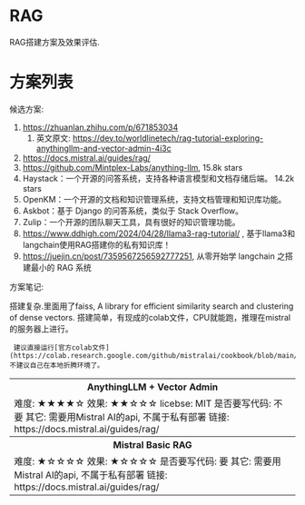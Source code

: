 # RAG
RAG搭建方案及效果评估.

# 方案列表

候选方案:
1. https://zhuanlan.zhihu.com/p/671853034
   1. 英文原文: https://dev.to/worldlinetech/rag-tutorial-exploring-anythingllm-and-vector-admin-4i3c 
2. https://docs.mistral.ai/guides/rag/ 
3. https://github.com/Mintplex-Labs/anything-llm, 15.8k stars
4. Haystack：一个开源的问答系统，支持各种语言模型和文档存储后端。 14.2k stars
5. OpenKM：一个开源的文档和知识管理系统，支持文档管理和知识库功能。
6. Askbot：基于 Django 的问答系统，类似于 Stack Overflow。 
7. Zulip：一个开源的团队聊天工具，具有很好的知识管理功能。
8. https://www.ddhigh.com/2024/04/28/llama3-rag-tutorial/ , 基于llama3和langchain使用RAG搭建你的私有知识库！
9. https://juejin.cn/post/7359567256592777251, 从零开始学 langchain 之搭建最小的 RAG 系统

方案笔记:

<table> 
  <tr>
    <th>AnythingLLM + Vector Admin</th>
  </tr>
  <tr>
     <td>
        难度: ★★★★☆ 
        效果: ★★☆☆☆ 
        licebse: MIT
        是否要写代码: 不要
        其它: 需要用Mistral AI的api, 不属于私有部署
        链接: https://docs.mistral.ai/guides/rag/
     </td>
  </tr>
  <tr>
    搭建复杂.里面用了faiss, A library for efficient similarity search and clustering of dense vectors.
  </tr>
  <tr>
    <th>Mistral Basic RAG</th>
  </tr>
  <tr>
     <td>
        难度: ★☆☆☆☆ 
        效果: ★☆☆☆☆ 
        是否要写代码: 要
        其它: 需要用Mistral AI的api, 不属于私有部署
        链接: https://docs.mistral.ai/guides/rag/
     </td>
  </tr>
  <tr>
     搭建简单，有现成的colab文件，CPU就能跑，推理在mistral的服务器上进行。
     
     建议直接运行[官方colab文件](https://colab.research.google.com/github/mistralai/cookbook/blob/main/basic_RAG.ipynb), 不建议自己在本地折腾环境了。
  </tr>
  </table>




